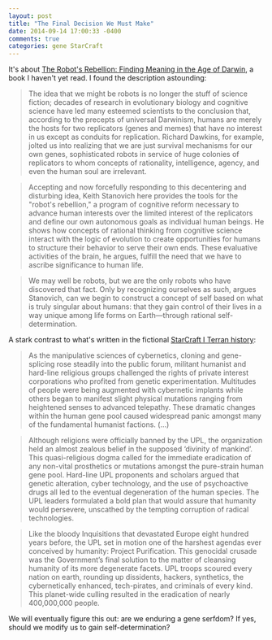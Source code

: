 ```yaml
---
layout: post
title: "The Final Decision We Must Make"
date: 2014-09-14 17:00:33 -0400
comments: true
categories: gene StarCraft
---
```


It's about [The Robot's Rebellion: Finding Meaning in the Age of Darwin](http://www.amazon.com/dp/0226771253/ref=cm_sw_r_fa_dp_WNVttb0J9QV1P), a book I haven't yet read. I found the  description astounding: 

> The idea that we might be robots is no longer the stuff of science fiction; decades of research in evolutionary biology and cognitive science have led many esteemed scientists to the conclusion that, according to the precepts of universal Darwinism, humans are merely the hosts for two replicators (genes and memes) that have no interest in us except as conduits for replication. Richard Dawkins, for example, jolted us into realizing that we are just survival mechanisms for our own genes, sophisticated robots in service of huge colonies of replicators to whom concepts of rationality, intelligence, agency, and even the human soul are irrelevant.

> Accepting and now forcefully responding to this decentering and disturbing idea, Keith Stanovich here provides the tools for the "robot's rebellion," a program of cognitive reform necessary to advance human interests over the limited interest of the replicators and define our own autonomous goals as individual human beings. He shows how concepts of rational thinking from cognitive science interact with the logic of evolution to create opportunities for humans to structure their behavior to serve their own ends. These evaluative activities of the brain, he argues, fulfill the need that we have to ascribe significance to human life.

> We may well be robots, but we are the only robots who have discovered that fact. Only by recognizing ourselves as such, argues Stanovich, can we begin to construct a concept of self based on what is truly singular about humans: that they gain control of their lives in a way unique among life forms on Earth—through rational self-determination.
	
A stark contrast to what's written in the fictional [StarCraft I Terran history](http://ftp.blizzard.com/pub/misc/StarCraft.PDF): 

> As the manipulative sciences of cybernetics, cloning and gene-splicing rose steadily into the public forum, militant humanist and hard-line religious groups challenged the rights of private interest corporations who profited from genetic experimentation. Multitudes of people were being augmented with cybernetic implants while others began to manifest slight physical mutations ranging from heightened senses to advanced telepathy. These dramatic changes within the human gene pool caused widespread panic amongst many of the fundamental humanist factions. (...)

> Although religions were officially banned by the UPL, the organization held an almost zealous belief in the supposed ‘divinity of mankind’. This quasi-religious dogma called for the immediate eradication of any non-vital prosthetics or mutations amongst the pure-strain human gene pool. Hard-line UPL proponents and scholars argued that genetic alteration, cyber technology, and the use of psychoactive drugs all led to the eventual degeneration of the human species. The UPL leaders formulated a bold plan that would assure that humanity would persevere, unscathed by the tempting corruption of radical technologies.

> Like the bloody Inquisitions that devastated Europe eight hundred years before, the UPL set in motion one of the harshest agendas ever conceived by humanity: Project Purification. This genocidal crusade was the Government’s final solution to the matter of cleansing humanity of its more degenerate facets. UPL troops scoured every nation on earth, rounding up dissidents, hackers, synthetics, the cybernetically enhanced, tech-pirates, and criminals of every kind. This planet-wide culling resulted in the eradication of nearly 400,000,000 people. 

We will eventually figure this out: are we enduring a gene serfdom? If yes, should we modify us to gain self-determination?
